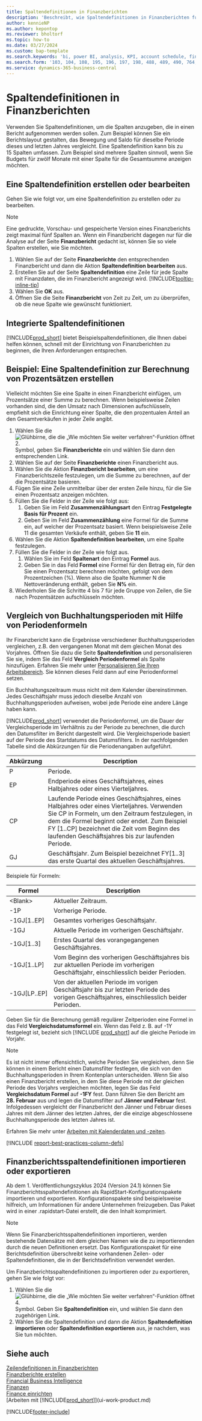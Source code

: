 ```yaml
---
title: Spaltendefinitionen in Finanzberichten
description: 'Beschreibt, wie Spaltendefinitionen in Finanzberichten funktionieren.'
author: kennieNP
ms.author: kepontop
ms.reviewer: bholtorf
ms.topic: how-to
ms.date: 03/27/2024
ms.custom: bap-template
ms.search.keywords: 'bi, power BI, analysis, KPI, account schedule, financial report'
ms.search.form: '103, 104, 108, 195, 196, 197, 198, 488, 489, 490, 764, 765, 766'
ms.service: dynamics-365-business-central
---
```


# Spaltendefinitionen in Finanzberichten

Verwenden Sie Spaltendefinitionen, um die Spalten anzugeben, die in einen Bericht aufgenommen werden sollen. Zum Beispiel können Sie ein Berichtslayout gestalten, das Bewegung und Saldo für dieselbe Periode dieses und letzten Jahres vergleicht. Eine Spaltendefinition kann bis zu 15 Spalten umfassen. Zum Beispiel sind mehrere Spalten sinnvoll, wenn Sie Budgets für zwölf Monate mit einer Spalte für die Gesamtsumme anzeigen möchten.

## Eine Spaltendefinition erstellen oder bearbeiten

Gehen Sie wie folgt vor, um eine Spaltendefinition zu erstellen oder zu bearbeiten.

> [!NOTE]
> Eine gedruckte, Vorschau- und gespeicherte Version eines Finanzberichts zeigt maximal fünf Spalten an. Wenn ein Finanzbericht dagegen nur für die Analyse auf der Seite **Finanzbericht** gedacht ist, können Sie so viele Spalten erstellen, wie Sie möchten.

1. Wählen Sie auf der Seite **Finanzberichte** den entsprechenden Finanzbericht und dann die Aktion **Spaltendefinition bearbeiten** aus.
1. Erstellen Sie auf der Seite **Spaltendefinition** eine Zeile für jede Spalte mit Finanzdaten, die im Finanzbericht angezeigt wird. [!INCLUDE[tooltip-inline-tip](includes/tooltip-inline-tip_md.md)]
1. Wählen Sie **OK** aus.
1. Öffnen Sie die Seite **Finanzbericht** von Zeit zu Zeit, um zu überprüfen, ob die neue Spalte wie gewünscht funktioniert.

## Integrierte Spaltendefinitionen

[!INCLUDE[prod_short](includes/prod_short.md)] bietet Beispielspaltendefinitionen, die Ihnen dabei helfen können, schnell mit der Einrichtung von Finanzberichten zu beginnen, die Ihren Anforderungen entsprechen.

<!-- update this when we release the new templates in 24.1
| Column definition code | Description | How to use this column definition | 
| ------------------- | ----------- | ------------------------------ | 
| TBA 1 | TBA 1 | TBA 1 |
| TBA 2 | TBA 2 | TBA 2 |
| TBA 3 | TBA 3 | TBA 3 |
| TBA 4 | TBA 4 | TBA 4 |
-->

## Beispiel: Eine Spaltendefinition zur Berechnung von Prozentsätzen erstellen

Vielleicht möchten Sie eine Spalte in einen Finanzbericht einfügen, um Prozentsätze einer Summe zu berechnen. Wenn beispielsweise Zeilen vorhanden sind, die den Umsatz nach Dimensionen aufschlüsseln, empfiehlt sich die Einrichtung einer Spalte, die den prozentualen Anteil an den Gesamtverkäufen in jeder Zeile angibt.

1. Wählen Sie die ![Glühbirne, die die „Wie möchten Sie weiter verfahren“-Funktion öffnet 2.](media/ui-search/search_small.png "Wie möchten Sie weiter verfahren?") Symbol, geben Sie **Finanzberichte** ein und wählen Sie dann den entsprechenden Link.
1. Wählen Sie auf der Seite **Finanzberichte** einen Finanzbericht aus.  
1. Wählen Sie die Aktion **Finanzbericht bearbeiten**, um eine Finanzberichtszeile festzulegen, um die Summe zu berechnen, auf der die Prozentsätze basieren.  
1. Fügen Sie eine Zeile unmittelbar über der ersten Zeile hinzu, für die Sie einen Prozentsatz anzeigen möchten.  
1. Füllen Sie die Felder in der Zeile wie folgt aus: 
    1. Geben Sie im Feld **Zusammenzählungsart** den Eintrag **Festgelegte Basis für Prozent** ein. 
    1. Geben Sie im Feld **Zusammenzählung** eine Formel für die Summe ein, auf welcher der Prozentsatz basiert. Wenn beispielsweise Zeile 11 die gesamten Verkäufe enthält, geben Sie **11** ein.  
1. Wählen Sie die Aktion **Spaltendefinition bearbeiten**, um eine Spalte festzulegen.  
1. Füllen Sie die Felder in der Zeile wie folgt aus. 
    1. Wählen Sie im Feld **Spaltenart** den Eintrag **Formel** aus. 
    1. Geben Sie in das Feld **Formel** eine Formel für den Betrag ein, für den Sie einen Prozentsatz berechnen möchten, gefolgt von dem Prozentzeichen (%). Wenn also die Spalte Nummer N die Nettoveränderung enthält, geben Sie **N%** ein.  
1. Wiederholen Sie die Schritte 4 bis 7 für jede Gruppe von Zeilen, die Sie nach Prozentsätzen aufschlüsseln möchten.

## Vergleich von Buchhaltungsperioden mit Hilfe von Periodenformeln

Ihr Finanzbericht kann die Ergebnisse verschiedener Buchhaltungsperioden vergleichen, z.B. den vergangenen Monat mit dem gleichen Monat des Vorjahres. Öffnen Sie dazu die Seite **Spaltendefinition** und personalisieren Sie sie, indem Sie das Feld **Vergleich Periodenformel** als Spalte hinzufügen. Erfahren Sie mehr unter [Personalisieren Sie Ihren Arbeitsbereich](ui-personalization-user.md). Sie können dieses Feld dann auf eine Periodenformel setzen.  

Ein Buchhaltungszeitraum muss nicht mit dem Kalender übereinstimmen. Jedes Geschäftsjahr muss jedoch dieselbe Anzahl von Buchhaltungsperioden aufweisen, wobei jede Periode eine andere Länge haben kann.  

[!INCLUDE[prod_short](includes/prod_short.md)] verwendet die Periodenformel, um die Dauer der Vergleichsperiode im Verhältnis zu der Periode zu berechnen, die durch den Datumsfilter im Bericht dargestellt wird. Die Vergleichsperiode basiert auf der Periode des Startdatums des Datumsfilters. In der nachfolgenden Tabelle sind die Abkürzungen für die Periodenangaben aufgeführt.

| Abkürzung | Description                                                                           |
| ------------ | ------------------------------------------------------------------------------------- |
| P            | Periode.                                                                                |
| EP           | Endperiode eines Geschäftsjahres, eines Halbjahres oder eines Vierteljahres.                                   |
| CP           | Laufende Periode eines Geschäftsjahres, eines Halbjahres oder eines Vierteljahres. Verwenden Sie CP in Formeln, um den Zeitraum festzulegen, in dem die Formel beginnt oder endet. Zum Beispiel FY \[1..CP\] bezeichnet die Zeit vom Beginn des laufenden Geschäftsjahres bis zur laufenden Periode.|
| GJ           | Geschäftsjahr. Zum Beispiel bezeichnet FY\[1..3\] das erste Quartal des aktuellen Geschäftsjahres. |

Beispiele für Formeln:

| Formel | Description |
|-----|-----|
| \<Blank\>       | Aktueller Zeitraum. |
| \-1P            | Vorherige Periode.            |
| \-1GJ\[1..EP\]  | Gesamtes vorheriges Geschäftsjahr.                  |
| \-1GJ           | Aktuelle Periode im vorherigen Geschäftsjahr.       |
| \-1GJ\[1..3\]   | Erstes Quartal des vorangegangenen Geschäftsjahres.        |
| \-1GJ\[1..LP\]  | Vom Beginn des vorherigen Geschäftsjahres bis zur aktuellen Periode im vorherigen Geschäftsjahr, einschliesslich beider Perioden. |
| \-1GJ\[LP..EP\] | Von der aktuellen Periode im vorigen Geschäftsjahr bis zur letzten Periode des vorigen Geschäftsjahres, einschliesslich beider Perioden.   |

Geben Sie für die Berechnung gemäß regulärer Zeitperioden eine Formel in das Feld **Vergleichsdatumsformel** ein. Wenn das Feld z. B. auf -1Y festgelegt ist, bezieht sich [!INCLUDE [prod_short](includes/prod_short.md)] auf die gleiche Periode im Vorjahr.

> [!NOTE]
> Es ist nicht immer offensichtlich, welche Perioden Sie vergleichen, denn Sie können in einem Bericht einen Datumsfilter festlegen, die sich von den Buchhaltungsperioden in Ihrem Kontenplan unterscheiden. Wenn Sie also einen Finanzbericht erstellen, in dem Sie diese Periode mit der gleichen Periode des Vorjahrs vergleichen möchten, legen Sie das Feld **Vergleichsdatum Formel** auf **-1FY** fest. Dann führen Sie den Bericht am **28. Februar** aus und legen die Datumsfilter auf **Jänner und Februar** fest. Infolgedessen vergleicht der Finanzbericht den Jänner und Februar dieses Jahres mit dem Jänner des letzten Jahres, der die einzige abgeschlossene Buchhaltungsperiode des letzten Jahres ist.  

Erfahren Sie mehr unter [Arbeiten mit Kalenderdaten und -zeiten](ui-enter-date-ranges.md).

[!INCLUDE [report-best-practices-column-defs](includes/report-best-practices-column-defs.md)]

## Finanzberichtsspaltendefinitionen importieren oder exportieren

Ab dem 1. Veröffentlichungszyklus 2024 (Version 24.1) können Sie Finanzberichtsspaltendefinitionen als RapidStart-Konfigurationspakete importieren und exportieren. Konfigurationspakete sind beispielsweise hilfreich, um Informationen für andere Unternehmen freizugeben. Das Paket wird in einer .rapidstart-Datei erstellt, die den Inhalt komprimiert.

> [!NOTE]
> Wenn Sie Finanzberichtsspaltendefinitionen importieren, werden bestehende Datensätze mit dem gleichen Namen wie die zu importierenden durch die neuen Definitionen ersetzt. Das Konfigurationspaket für eine Berichtsdefinition überschreibt keine vorhandenen Zeilen- oder Spaltendefinitionen, die in der Berichtsdefinition verwendet werden.

Um Finanzberichtsspaltendefinitionen zu importieren oder zu exportieren, gehen Sie wie folgt vor:

1. Wählen Sie die ![Glühbirne, die die „Wie möchten Sie weiter verfahren“-Funktion öffnet 4.](media/ui-search/search_small.png "Wie möchten Sie weiter verfahren?") Symbol. Geben Sie **Spaltendefinition** ein, und wählen Sie dann den zugehörigen Link.
1. Wählen Sie die Spaltendefinition und dann die Aktion **Spaltendefinition importieren** oder **Spaltendefinition exportieren** aus, je nachdem, was Sie tun möchten.

## Siehe auch 

[Zeilendefinitionen in Finanzberichten](bi-row-definitions.md)  
[Finanzberichte erstellen](bi-how-work-account-schedule.md)  
[Financial Business Intelligence](bi.md)  
[Finanzen](finance.md)  
[Finance einrichten](finance-setup-finance.md)  
[Arbeiten mit [!INCLUDE[prod_short](includes/prod_short.md)]](ui-work-product.md)  

[!INCLUDE[footer-include](includes/footer-banner.md)]
